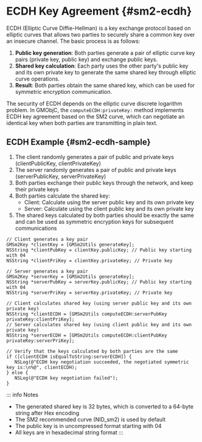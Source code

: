 # ECDH Key Agreement {#sm2-ecdh}

ECDH (Elliptic Curve Diffie-Hellman) is a key exchange protocol based on elliptic curves that allows two parties to securely share a common key over an insecure channel. The basic process is as follows:

1. **Public key generation**: Both parties generate a pair of elliptic curve key pairs (private key, public key) and exchange public keys.
2. **Shared key calculation**: Each party uses the other party's public key and its own private key to generate the same shared key through elliptic curve operations.
3. **Result**: Both parties obtain the same shared key, which can be used for symmetric encryption communication.

The security of ECDH depends on the elliptic curve discrete logarithm problem. In GMObjC, the `computeECDH:privateKey:` method implements ECDH key agreement based on the SM2 curve, which can negotiate an identical key when both parties are transmitting in plain text.

## ECDH Example {#sm2-ecdh-sample}

1. The client randomly generates a pair of public and private keys (clientPublicKey, clientPrivateKey)
2. The server randomly generates a pair of public and private keys (serverPublicKey, serverPrivateKey)
3. Both parties exchange their public keys through the network, and keep their private keys
4. Both parties calculate the shared key:
   - Client: Calculate using the server public key and its own private key
   - Server: Calculate using the client public key and its own private key
5. The shared keys calculated by both parties should be exactly the same and can be used as symmetric encryption keys for subsequent communications

```objc
// Client generates a key pair
GMSm2Key *clientKey = [GMSm2Utils generateKey];
NSString *clientPubKey = clientKey.publicKey; // Public key starting with 04
NSString *clientPriKey = clientKey.privateKey; // Private key

// Server generates a key pair
GMSm2Key *serverKey = [GMSm2Utils generateKey];
NSString *serverPubKey = serverKey.publicKey; // Public key starting with 04
NSString *serverPriKey = serverKey.privateKey; // Private key

// Client calculates shared key (using server public key and its own private key)
NSString *clientECDH = [GMSm2Utils computeECDH:serverPubKey privateKey:clientPriKey];
// Server calculates shared key (using client public key and its own private key)
NSString *serverECDH = [GMSm2Utils computeECDH:clientPubKey privateKey:serverPriKey];

// Verify that the keys calculated by both parties are the same
if ([clientECDH isEqualToString:serverECDH]) {
   NSLog(@"ECDH key negotiation succeeded, the negotiated symmetric key is:\n%@", clientECDH);
} else {
   NSLog(@"ECDH key negotiation failed");
}
```

::: info Notes
- The generated shared key is 32 bytes, which is converted to a 64-byte string after Hex encoding
- The SM2 recommended curve (NID_sm2) is used by default
- The public key is in uncompressed format starting with 04
- All keys are in hexadecimal string format
:::
